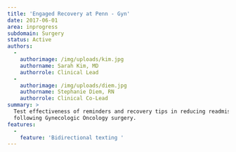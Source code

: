 ```yaml
---
title: 'Engaged Recovery at Penn - Gyn'
date: 2017-06-01
area: inprogress
subdomain: Surgery
status: Active
authors:
  - 
    authorimage: /img/uploads/kim.jpg
    authorname: Sarah Kim, MD
    authorrole: Clinical Lead
  - 
    authorimage: /img/uploads/diem.jpg
    authorname: Stephanie Diem, RN
    authorrole: Clinical Co-Lead
summary: >
  Test effectiveness of reminders and recovery tips in reducing readmissions
  following Gynecologic Oncology surgery.
features:
  - 
    feature: 'Bidirectional texting '
---
```


